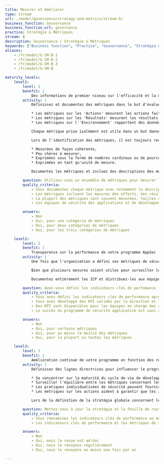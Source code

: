 ```yaml
---
title: Mesurer et Améliorer
type: stream
url: ./model/governance/strategy-and-metrics/stream-b/
business_function: Gouvernance
business_function_url: governance
practice: Stratégie & Métriques
stream: B
description: Gouvernance / Stratégie & Métriques
keywords: ["Business function", "Practice", "Gouvernance", "Stratégie & Métriques"]
aliases:
    - /fr/model/G-SM-B-1
    - /fr/model/G-SM-B-2
    - /fr/model/G-SM-B-3
    - /fr/model/G-SM-B

maturity_levels:
    level1:
        level: 1
        benefit: |
            Des informations de premier niveau sur l'efficacité et la mise en œuvre de votre programme AppSec
        activity: |
            Définissez et documentez des métriques dans le but d'évaluer l'efficacité opérationnelle du programme de sécurité applicative. De cette manière, les améliorations sont mesurables et vous pouvez les utiliser pour sécuriser les besoins futurs en support et en budget pour le programme. Prenant en compte la nature dynamique de la plupart des environnements de développement, les métriques devraient comprendre des mesures dans les catégories suivantes :

            * Les métriques sur les 'Actions' mesurent les actions faites sur la sécurité. Par exemple, les heures de formation, le temps passé à faire des revues de code et le nombre d'applications scannées quant aux vulnérabilités.
            * Les métriques sur les 'Résultats' mesurent les résultats des actions sur la sécurité. Des exemples sont : nombre de correctifs avec des défauts de sécurité significatifs et nombre d'incidents de sécurité impliquant des vulnérabilités dans une application.
            * Les métriques sur l''Environnement' rapportent des données sur l'environnement dans lequel les actions de sécurité surviennent. Par exemple, nombre d'applications ou de lignes de code mesurant la complexité ou la difficulté.

            Chaque métrique prise isolément est utile dans un but donné, mais la combinaison de deux ou trois métriques peut aider à expliquer les pics dans les tendances des métriques. Par exemple, un pic dans le nombre total de vulnérabilités peut être causé par le fait que l'organisation a incorporé plusieurs nouvelles applications qui n'ont pas été prises en compte précédemment par les mécanismes de sécurité applicatives en place. Par ailleurs, une augmentation dans la métrique 'Environnement' sans augmentation parallèle des métriques 'Actions' ou 'Résultats' pourrait être un indicateur d'un programme de sécurité mûr et efficace.

            Lors de l'identification des métriques, il est toujours recommandé de se tenir aux métriques qui remplissent plusieurs critères :

            * Mesurées de façon cohérente,
            * Peu chères à mesurer,
            * Exprimées sous la forme de nombres cardinaux ou de pourcentage,
            * Exprimées en tant qu'unité de mesure.

            Documentez les métriques et incluez des descriptions des méthodes les meilleures et les plus efficaces pour collecter des données, aussi bien que les méthodes recommandées pour combiner des mesures données pour produire des métriques parlantes. Par exemple, le nombre d'applications et le nombre total de défauts dans l'ensemble des applications ne sont peut-être pas utiles en tant que tels mais, lorsqu'on les combine en tant que nombre de défauts impactants de niveau élevé par application, ils fournissent une métrique bien plus exploitable.

        question: Utilisez-vous un ensemble de métriques pour mesurer l'efficacité et l'efficience du programme de sécurité applicative à travers les applications?
        quality_criteria:
            - Vous documentez chaque métrique avec notamment la description des sources, le périmètre de mesure et des conseils sur la façon de l'utiliser pour expliquer les tendances de la sécurité de l'application
            - Les métriques incluent les mesures des efforts, des résultats et des catégories de mesure de l'environnement
            - La plupart des métriques sont souvent mesurées, faciles ou peu coûteuses à rassembler et exprimées en nombre cardinal ou en pourcentage
            - Les équipes de sécurité des applications et de développement publient des métriques

        answers:
            - Non
            - Oui, pour une catégorie de métriques
            - Oui, pour deux catégories de métriques
            - Oui, pour les trois catégories de métriques

    level2:
        level: 2
        benefit: |
            Transparence sur la performance de votre programme AppSec
        activity: |
            Une fois que l'organisation a défini ses métriques de sécurité applicative, collectez suffisamment d'informations pour établir des objectifs réalistes. Testez les métriques identifiées pour vous assurer que vous pouvez collecter des données de façon cohérente et efficace sur une courte période. Après la période d'essai initiale, l'organisation devrait disposer de suffisamment d'informations pour s'engager à respecter les buts et les objectifs exprimés au moyen d'indicateurs clés de performance (ICP).

            Bien que plusieurs mesures soient utiles pour surveiller le programme de sécurité de l'information et son efficacité, les indicateurs clés de performance font partie des métriques les plus significatives et efficaces. Éliminez la volatilité, qui est courante dans les environnements de développement d'applications, des ICP pour réduire les risques d'indicateurs défavorables résultant de mesures isolées temporaires ou trompeuses. Basez les ICP sur les métriques considérées comme précieuses non seulement pour les professionnels de la sécurité de l'information, mais aussi pour les personnes responsables du succès global de l'application et la direction de l’organisation. Voyez les ICP comme des indicateurs définitifs de la réussite de l'ensemble du programme et considérez-les comme applicables.

            Documentez entièrement les ICP et distribuez-les aux équipes qui contribuent au succès du programme ainsi qu'au management de l'organisation. Idéalement, incluez une brève explication des sources d'information de chaque ICP et de la signification si les chiffres sont hauts ou bas. Incluez les objectifs à court et à long terme et des fourchettes pour les mesures inacceptables nécessitant une intervention immédiate. Partagez les plans d’action avec les équipes de sécurité des applications et de développement des applications afin d’assurer une transparence totale dans la compréhension des objectifs et des buts de l’organisation.

        question: Avez-vous défini les indicateurs clés de perfomance (KPI) à partir des métriques disponibles sur la sécurité applicatives?
        quality_criteria:
            - Vous avez défini les indicateurs clés de performance après avoir recueilli suffisamment d'informations pour établir des objectifs réalistes
            - Vous avez développé des KPI validés par la direction et les équipes responsables de la sécurité des applications
            - Des KPI sont disponibles pour les équipes en charge des applications et incluent des seuils d'acceptabilité et des conseils dans le cas où les équipes auraient à prendre des mesures
            - Le succès du programme de sécurité applicative est sans ambigüité selon les KPIs définis

        answers:
            - Non
            - Oui, pour certains métriques
            - Oui, pour au moins la moitié des métriques
            - Oui, pour la plupart ou toutes les métriques

    level3:
        level: 3
        benefit: |
            Amélioration continue de votre programme en fonction des résultats
        activity: |
            Définissez des lignes directrices pour influencer le programme de Sécurité Applicative en vous basant sur des ICP et d'autres métriques de sécurité applicative. Ces lignes directrices combinent la maturité du processus et des procédures de développement d'application avec différentes métriques afin de rendre le programme plus efficace. Les exemples suivants montrent la relation entre les mesures et les façons de faire évoluer et d'améliorer la sécurité dans les applications :

            * Se concentrer sur la maturité du cycle de vie de développement réduit le coût relatif par défaut en appliquant la sécurité de manière proactive.
            * Surveiller l'équilibre entre les métriques concernant les actions, les résultats et l'environnement améliore l'efficacité du programme et permet de justifier toute automatisation supplémentaire et autres méthodes d'amélioration des réferences plancher de la sécurité globale de l'application.
            * Les pratiques individualisées de sécurité peuvent fournir des indicateurs de réussite ou d'échec des initiatives individualisées de sécurité applicative.
            * Les métriques sur les actions aident à garantir que les initiatives sur la sécurité des applications sont dirigés vers les technologies et les disciplines les plus pertinentes et les plus importantes.

            Lors de la définition de la stratégie globale concernant les métriques, gardez à l'esprit l'objectif final et définissez quelles décisions peuvent être prises à la suite de modifications des Indicateurs Clés de Performance et des métriques dès que possible, afin d'aider à guider le développement des métriques.

        question: Mettez-vous à jour la stratégie et la feuille de route de sécurité des applications en fonction des indicateurs de sécurité des applications et des indicateurs clés de performance?
        quality_criteria:
            - Vous réexaminez les indicateurs clés de performance au moins une fois par an par rapport à leur efficacité et leur opérationnalité
            - Les indicateurs clés de performance et les métriques de sécurité applicative sont la cause de la plupart des changements de la stratégie de sécurité applicative

        answers:
            - Non
            - Oui, mais la revue est ad-hoc
            - Oui, nous le revoyons régulièrement
            - Oui, nous le revoyons au moins une fois par an

---
```

